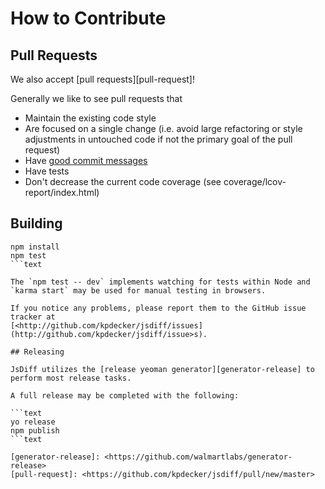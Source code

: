 # How to Contribute

## Pull Requests

We also accept [pull requests][pull-request]!

Generally we like to see pull requests that

- Maintain the existing code style
- Are focused on a single change (i.e. avoid large refactoring or style adjustments in untouched code if not the primary goal of the pull request)
- Have [good commit messages](http://tbaggery.com/2008/04/19/a-note-about-git-commit-messages.html)
- Have tests
- Don't decrease the current code coverage (see coverage/lcov-report/index.html)

## Building

```text
npm install
npm test
```text

The `npm test -- dev` implements watching for tests within Node and `karma start` may be used for manual testing in browsers.

If you notice any problems, please report them to the GitHub issue tracker at
[<http://github.com/kpdecker/jsdiff/issues](http://github.com/kpdecker/jsdiff/issue>s).

## Releasing

JsDiff utilizes the [release yeoman generator][generator-release] to perform most release tasks.

A full release may be completed with the following:

```text
yo release
npm publish
```text

[generator-release]: <https://github.com/walmartlabs/generator-release>
[pull-request]: <https://github.com/kpdecker/jsdiff/pull/new/master>
